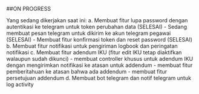 ##ON PROGRESS

Yang sedang dikerjakan saat ini:
a.  Membuat fitur lupa password dengan autentikasi ke telegram untuk token perubahan data (SELESAI)
	-   Sedang membuat pesan telegram untuk dikirim ke akun telegram pegawai (SELESAI)
	-   Membuat fitur konfirmasi token dan reset password (SELESAI)
b. Membuat fitur notifikasi untuk pengiriman logbook dan peringatan notifikasi
c. Membuat fitur adendum IKU (fitur edit IKU tetap diaktifkan walaupun sudah dikunci)
	- membuat controller khusus untuk adendum IKU dengan mengirimkan notifikasi ke atasan untuk addendum
	- membuat fitur pemberitahuan ke atasan bahwa ada addendum
	- membuat fitur persetujuan addendum
d. Membuat bot telegram dan notif telegram untuk log activity
